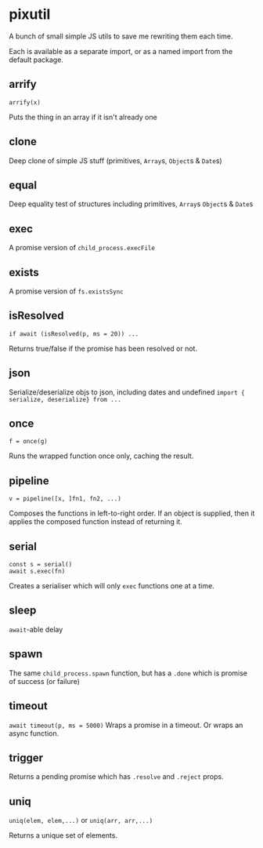 # pixutil
A bunch of small simple JS utils to save me rewriting them each time.

Each is available as a separate import, or as a named import from the default package.

## arrify
`arrify(x)`

Puts the thing in an array if it isn't already one

## clone

Deep clone of simple JS stuff (primitives, `Array`s, `Object`s & `Date`s)

## equal

Deep equality test of structures including primitives, `Array`s `Object`s  & `Date`s

## exec

A promise version of `child_process.execFile`

## exists

A promise version of `fs.existsSync`

## isResolved
`if await (isResolved(p, ms = 20)) ...`

Returns true/false if the promise has been resolved or not.

## json

Serialize/deserialize objs to json, including dates and undefined
`import { serialize, deserialize} from ...`

## once
`f = once(g)`

Runs the wrapped function once only, caching the result.

## pipeline
`v = pipeline([x, ]fn1, fn2, ...)`

Composes the functions in left-to-right order.
If an object is supplied, then it applies the composed function instead of returning it.

## serial
```
const s = serial()
await s.exec(fn)
```

Creates a serialiser which will only `exec` functions one at a time.

## sleep

`await`-able delay

## spawn

The same `child_process.spawn` function, but has a `.done` which is promise of success (or failure)

## timeout
`await timeout(p, ms = 5000)`
Wraps a promise in a timeout. Or wraps an async function.

## trigger

Returns a pending promise which has `.resolve` and `.reject` props.

## uniq
`uniq(elem, elem,...)` or `uniq(arr, arr,...)`

Returns a unique set of elements.
